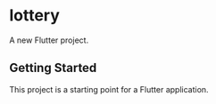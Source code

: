 # lottery

A new Flutter project.

## Getting Started

This project is a starting point for a Flutter application.
